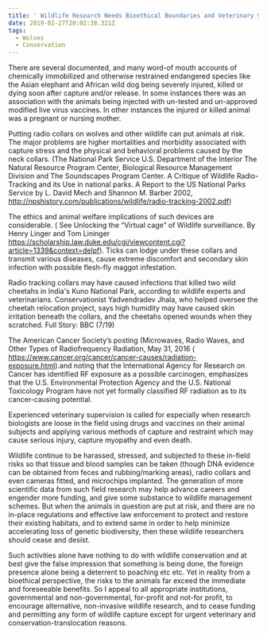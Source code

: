 ```yaml
---
title: ' Wildlife Research Needs Bioethical Boundaries and Veterinary Supervision'
date: 2019-02-27T20:02:38.321Z
tags:
  - Wolves
  - Conservation
---
```

There are several documented, and many word-of mouth accounts of chemically immobilized and otherwise restrained endangered species like the Asian elephant and African wild dog being severely injured, killed or dying soon after capture and/or release. In some instances there was an association with the animals being injected with un-tested and un-approved modified live virus vaccines. In other instances the injured or killed animal was a pregnant or nursing mother.

Putting radio collars on wolves and other wildlife can put animals at risk. The major problems are higher mortalities and morbidity associated with capture stress and the physical and behavioral problems caused by the neck collars. (The National Park Service U.S. Department of the Interior The Natural Resource Program Center, Biological Resource Management Division and The Soundscapes Program Center. A Critique of Wildlife Radio-Tracking and its Use in national parks. A Report to the US National Parks Service by L. David Mech and Shannon M. Barber 2002, http://npshistory.com/publications/wildlife/radio-tracking-2002.pdf)

The ethics and animal welfare implications of such devices are considerable. ( See Unlocking the “Virtual cage” of Wildlife surveillance. By Henry Linger and Tom Lininger https://scholarship.law.duke.edu/cgi/viewcontent.cgi?article=1339&context=delpf). Ticks can lodge under these collars and transmit various diseases, cause extreme discomfort and secondary skin infection with possible flesh-fly maggot infestation.


Radio tracking collars may have caused infections that killed two wild cheetahs in India's Kuno National Park, according to wildlife experts and veterinarians. Conservationist Yadvendradev Jhala, who helped oversee the cheetah relocation project, says high humidity may have caused skin irritation beneath the collars, and the cheetahs opened wounds when they scratched. Full Story: BBC (7/19) 

 The American Cancer Society’s posting (Microwaves, Radio Waves, and Other Types of Radiofrequency Radiation, May 31, 2016 ( https://www.cancer.org/cancer/cancer-causes/radiation-exposure.html).and noting that the International Agency for Research on Cancer has identified RF exposure as a possible carcinogen, emphasizes that the U.S. Environmental Protection Agency and the U.S. National Toxicology Program have not yet formally classified RF radiation as to its cancer-causing potential.


Experienced veterinary supervision is called for especially when research biologists are loose in the field using drugs and vaccines on their animal subjects and applying various methods of capture and restraint which may cause serious injury, capture myopathy and even death.

Wildlife continue to be harassed, stressed, and subjected to these in-field risks so that tissue and blood samples can be taken (though DNA evidence can be obtained from feces and rubbing/marking areas), radio collars and even cameras fitted,  and microchips implanted. The generation of more scientific data from such field research may help advance careers and engender more funding, and give some substance to wildlife management schemes. But when the animals in question are put at risk, and there are no in-place regulations and effective law enforcement to protect and restore their existing habitats, and to extend same in order to help minimize accelerating loss of genetic biodiversity, then these wildlife researchers should cease and desist.

Such activities alone have nothing to do with wildlife conservation and at best give the false impression that something is being done, the foreign presence alone being a deterrent to poaching etc etc. Yet in reality from a bioethical perspective, the risks to the animals far exceed the immediate and foreseeable benefits. So I appeal to all appropriate institutions, governmental and non-governmental, for-profit and not-for profit, to encourage alternative, non-invasive wildlife research, and to cease funding and permitting any form of wildlife capture except for urgent veterinary and conservation-translocation reasons.



 







